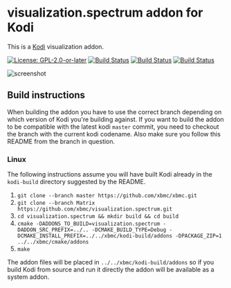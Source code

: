 # visualization.spectrum addon for Kodi

This is a [Kodi](https://kodi.tv) visualization addon.

[![License: GPL-2.0-or-later](https://img.shields.io/badge/License-GPL%20v2+-blue.svg)](LICENSE.md)
[![Build Status](https://travis-ci.org/xbmc/visualization.spectrum.svg?branch=Matrix)](https://travis-ci.org/xbmc/visualization.spectrum/branches)
[![Build Status](https://dev.azure.com/teamkodi/binary-addons/_apis/build/status/xbmc.visualization.spectrum?branchName=Matrix)](https://dev.azure.com/teamkodi/binary-addons/_build/latest?definitionId=33&branchName=Matrix)
[![Build Status](https://jenkins.kodi.tv/view/Addons/job/xbmc/job/visualization.spectrum/job/Matrix/badge/icon)](https://jenkins.kodi.tv/blue/organizations/jenkins/xbmc%2Fvisualization.spectrum/branches/)
<!--- [![Build Status](https://ci.appveyor.com/api/projects/status/github/xbmc/visualization.spectrum?branch=Matrix&svg=true)](https://ci.appveyor.com/project/xbmc/visualization-spectrum?branch=Matrix) -->

![screenshot](https://raw.githubusercontent.com/xbmc/visualization.spectrum/Matrix/visualization.spectrum/resources/screenshot-01.jpg)

## Build instructions

When building the addon you have to use the correct branch depending on which version of Kodi you're building against. 
If you want to build the addon to be compatible with the latest kodi `master` commit, you need to checkout the branch with the current kodi codename.
Also make sure you follow this README from the branch in question.

### Linux

The following instructions assume you will have built Kodi already in the `kodi-build` directory 
suggested by the README.

1. `git clone --branch master https://github.com/xbmc/xbmc.git`
2. `git clone --branch Matrix https://github.com/xbmc/visualization.spectrum.git`
3. `cd visualization.spectrum && mkdir build && cd build`
4. `cmake -DADDONS_TO_BUILD=visualization.spectrum -DADDON_SRC_PREFIX=../.. -DCMAKE_BUILD_TYPE=Debug -DCMAKE_INSTALL_PREFIX=../../xbmc/kodi-build/addons -DPACKAGE_ZIP=1 ../../xbmc/cmake/addons`
5. `make`

The addon files will be placed in `../../xbmc/kodi-build/addons` so if you build Kodi from source and run it directly 
the addon will be available as a system addon.
